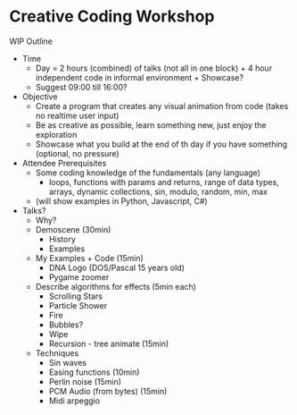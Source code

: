 Creative Coding Workshop
========================

WIP Outline

* Time
    * Day = 2 hours (combined) of talks (not all in one block) + 4 hour independent code in informal environment + Showcase?
    * Suggest 09:00 till 16:00?
* Objective
    * Create a program that creates any visual animation from code (takes no realtime user input)
    * Be as creative as possible, learn something new, just enjoy the exploration
    * Showcase what you build at the end of th day if you have something (optional, no pressure)
* Attendee Prerequisites
    * Some coding knowledge of the fundamentals (any language)
        * loops, functions with params and returns, range of data types, arrays, dynamic collections, sin, modulo, random, min, max
    * (will show examples in Python, Javascript, C#)
* Talks?
    * Why?
    * Demoscene (30min)
        * History
        * Examples
    * My Examples + Code (15min)
        * DNA Logo (DOS/Pascal 15 years old)
        * Pygame zoomer
    * Describe algorithms for effects (5min each)
        * Scrolling Stars
        * Particle Shower
        * Fire
        * Bubbles?
        * Wipe
        * Recursion - tree animate (15min)
    * Techniques
        * Sin waves
        * Easing functions (10min)
        * Perlin noise (15min)
        * PCM Audio (from bytes) (15min)
        * Midi arpeggio
